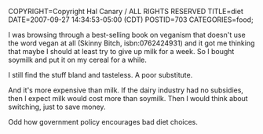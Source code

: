 COPYRIGHT=Copyright Hal Canary / ALL RIGHTS RESERVED
TITLE=diet
DATE=2007-09-27 14:34:53-05:00 (CDT)
POSTID=703
CATEGORIES=food;

I was browsing through a best-selling book on veganism that doesn't use the word vegan at all (Skinny Bitch, isbn:0762424931) and it got me thinking that maybe I should at least try to give up milk for a week. So I bought soymilk and put it on my cereal for a while.

I still find the stuff bland and tasteless. A poor substitute.

And it's more expensive than milk. If the dairy industry had no subsidies, then I expect milk would cost more than soymilk. Then I would think about switching, just to save money.

Odd how government policy encourages bad diet choices.
